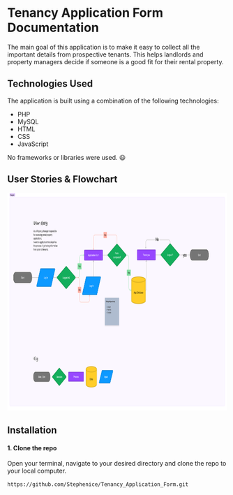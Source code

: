# Tenancy Application Form Documentation
The main goal of this application is to make it easy to collect all the important details from prospective tenants. This helps landlords and property managers decide if someone is a good fit for their rental property.


## Technologies Used

The application is built using a combination of the following technologies:

<ul>
  <li>PHP</li>
  <li>MySQL</li>
  <li>HTML</li>
  <li>CSS</li>
  <li>JavaScript</li>
</ul>

No frameworks or libraries were used. :smiley:

## User Stories & Flowchart

<img src="https://github.com/Stephenice/Tenancy_Application_Form/blob/main/src/images/Untitled%20(2).png"  alt="javascript" width="800" height="500"/>

## Installation

#### 1. Clone the repo

Open your terminal, navigate to your desired directory and clone the repo to your local computer.

```bash
https://github.com/Stephenice/Tenancy_Application_Form.git
```
